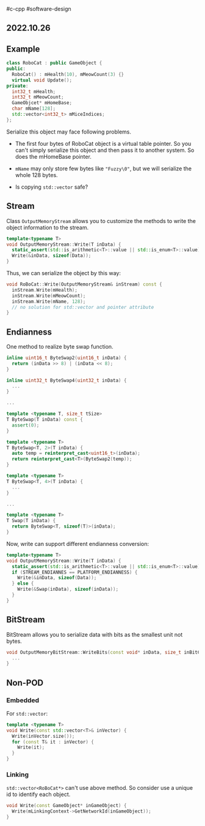 #c-cpp #software-design 
## 2022.10.26

## Example

```cpp
class RoboCat : public GameObject {
public:
  RoboCat() : mHealth(10), mMeowCount(3) {}
  virtual void Update();
private:
  int32_t mHealth;
  int32_t mMeowCount;
  GameObjcet* mHomeBase;
  char mName[128];
  std::vector<int32_t> mMiceIndices;
};
```

Serialize this object may face following problems.

- The first four bytes of RoboCat object is a virtual table pointer. So you can't simply serialize this object and then pass it to another system. So does the mHomeBase pointer.

- `mName` may only store few bytes like `"Fuzzy\0"`, but we will serialize the whole 128 bytes.

- Is copying `std::vector` safe?

## Stream

Class `OutputMemoryStream` allows you to customize the methods to write the object information to the stream.

```cpp
template<typename T>
void OutputMemoryStream::Write(T inData) {
  static_assert(std::is_arithmetic<T>::value || std::is_enum<T>::value);
  Write(&inData, sizeof(Data));
}
```

Thus, we can serialize the object by this way:

```cpp
void RoBoCat::Write(OutputMemoryStream& inStream) const {
  inStream.Write(mHealth);
  inStream.Write(mMeowCount);
  inStream.Write(mName, 128);
  // no solution for std::vector and pointer attribute
}
```

## Endianness

One method to realize byte swap function.

```cpp
inline uint16_t ByteSwap2(uint16_t inData) {
  return (inData >> 8) | (inData << 8);
}

inline uint32_t ByteSwap4(uint32_t inData) {
  ...
}

...

template <typename T, size_t tSize> 
T ByteSwap(T inData) const {
  assert(0);
}

template <typename T>
T ByteSwap<T, 2>(T inData) {
  auto temp = reinterpret_cast<uint16_t>(inData);
  return reinterpret_cast<T>(ByteSwap2(temp));
}

template <typename T>
T ByteSwap<T, 4>(T inData) {
  ...
}

...

template <typename T>
T Swap(T inData) {
  return ByteSwap<T, sizeof(T)>(inData);
}
```

Now, write can support different endianness conversion:

```cpp
template<typename T>
void OutputMemoryStream::Write(T inData) {
  static_assert(std::is_arithmetic<T>::value || std::is_enum<T>::value);
  if (STREAM_ENDIANNES == PLATFORM_ENDIANNESS) {
    Write(&inData, sizeof(Data));
  } else {
    Write(&Swap(inData), sizeof(inData));
  }
}
```

## BitStream

BitStream allows you to serialize data with bits as the smallest unit not bytes.

```cpp
void OutputMemoryBitStream::WriteBits(const void* inData, size_t inBitCount) {
  ...
}
```

## Non-POD

### Embedded

For `std::vector`:

```cpp
template <typename T>
void Write(const std::vector<T>& inVector) {
  Write(inVector.size());
  for (const T& it : inVector) {
    Write(it);
  }
}
```
### Linking

`std::vector<RoBoCat*>` can't use above method. So consider use a unique id to identify each object.

```cpp
void Write(const GameObject* inGameObject) {
  Write(mLinkingContext->GetNetworkId(inGameObject));
}
```
